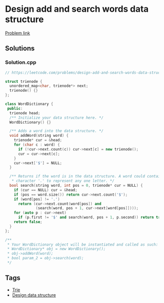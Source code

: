 # Design add and search words data structure

[Problem link](https://leetcode.com/problems/design-add-and-search-words-data-structure)

## Solutions


### Solution.cpp
```cpp
// https://leetcode.com/problems/design-add-and-search-words-data-structure

struct trienode {
  unordered_map<char, trienode*> next;
  trienode() {}
};

class WordDictionary {
 public:
  trienode head;
  /** Initialize your data structure here. */
  WordDictionary() {}

  /** Adds a word into the data structure. */
  void addWord(string word) {
    trienode* cur = &head;
    for (char c : word) {
      if (!cur->next.count(c)) cur->next[c] = new trienode();
      cur = cur->next[c];
    }
    cur->next['$'] = NULL;
  }

  /** Returns if the word is in the data structure. A word could contain the dot
   * character '.' to represent any one letter. */
  bool search(string word, int pos = 0, trienode* cur = NULL) {
    if (cur == NULL) cur = &head;
    if (pos == word.size()) return cur->next.count('$');
    if (word[pos] != '.')
      return (cur->next.count(word[pos]) and
              (search(word, pos + 1, cur->next[word[pos]])));
    for (auto p : cur->next)
      if (p.first != '$' and search(word, pos + 1, p.second)) return true;
    return false;
  }
};

/**
 * Your WordDictionary object will be instantiated and called as such:
 * WordDictionary* obj = new WordDictionary();
 * obj->addWord(word);
 * bool param_2 = obj->search(word);
 */
```
## Tags

* [Trie](/README.md#Trie)
* [Design data structure](/README.md#Design_data_structure)
